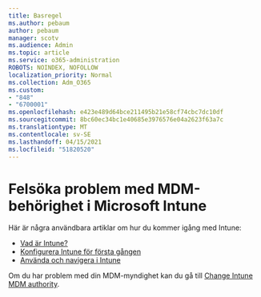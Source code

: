 ```yaml
---
title: Basregel
ms.author: pebaum
author: pebaum
manager: scotv
ms.audience: Admin
ms.topic: article
ms.service: o365-administration
ROBOTS: NOINDEX, NOFOLLOW
localization_priority: Normal
ms.collection: Adm_O365
ms.custom:
- "848"
- "6700001"
ms.openlocfilehash: e423e489d64bce211495b21e58cf74cbc7dc10df
ms.sourcegitcommit: 8bc60ec34bc1e40685e3976576e04a2623f63a7c
ms.translationtype: MT
ms.contentlocale: sv-SE
ms.lasthandoff: 04/15/2021
ms.locfileid: "51820520"
---
```

# <a name="troubleshoot-issues-with-mdm-authority-in-microsoft-intune"></a>Felsöka problem med MDM-behörighet i Microsoft Intune

Här är några användbara artiklar om hur du kommer igång med Intune:

- [Vad är Intune?](https://docs.microsoft.com/intune/what-is-intune)
- [Konfigurera Intune för första gången](https://docs.microsoft.com/intune/setup-steps)
- [Använda och navigera i Intune](https://docs.microsoft.com/intune/tutorial-walkthrough-intune-portal)

Om du har problem med din MDM-myndighet kan du gå till [Change Intune MDM authority](https://docs.microsoft.com/alchemyinsights/change-mdm-authority).